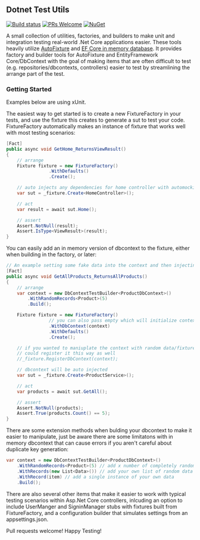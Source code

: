 ## Dotnet Test Utils

[![Build status](https://ci.appveyor.com/api/projects/status/lqs7dw1wxior9dh1?svg=true)](https://ci.appveyor.com/project/johnkuefler/dotnettestutils)
[![PRs Welcome](https://img.shields.io/badge/PRs-welcome-brightgreen.svg?style=flat-square)](http://makeapullrequest.com)
[![NuGet](https://img.shields.io/nuget/v/DotnetTestUtils.svg?label=NuGet)](https://www.nuget.org/packages/DotnetTestUtils/)

A small collection of utilities, factories, and builders to make unit and integration testing real-world .Net Core applications easier.
These tools heavily utilize [AutoFixture](https://github.com/AutoFixture/AutoFixture) and [EF Core in memory database](https://docs.microsoft.com/en-us/ef/core/providers/in-memory/). 
It provides factory and builder tools for AutoFixture and EntityFramework Core/DbContext
with the goal of making items that are often difficult to test (e.g. repositories/dbcontexts, controllers) easier to test by streamlining the arrange part of the test.

### Getting Started
Examples below are using xUnit.

The easiest way to get started is to create a new FixtureFactory in your tests, and use 
the fixture this creates to generate a sut to test your code. FixtureFactory automatically makes an instance of
fixture that works well with most testing scenarios:
```csharp
[Fact]
public async void GetHome_ReturnsViewResult()
{
    // arrange
    Fixture fixture = new FixtureFactory()
                .WithDefaults()
                .Create();

    // auto injects any dependencies for home controller with automocking
    var sut = _fixture.Create<HomeController>();

    // act
    var result = await sut.Home();

    // assert
    Assert.NotNull(result);
    Assert.IsType<ViewResult>(result);
}
```
You can easily add an in memory version of dbcontext to the fixture, either when building in the factory, or later:
```csharp
// An example setting some fake data into the context and then injecting it into the fixture
[Fact]
public async void GetAllProducts_ReturnsAllProducts()
{
    // arrange
    var context = new DbContextTestBuilder<ProductDbContext>()
        .WithRandomRecords<Product>(5)
        .Build();

    Fixture fixture = new FixtureFactory()
                // you can also pass empty which will initialize context with no data
                .WithDbContext(context)
                .WithDefaults()
                .Create();

    // if you wanted to maniuplate the context with random data/fixtures after creating initial fixture, 
    // could register it this way as well
    //_fixture.RegisterDbContext(context);

    // dbcontext will be auto injected
    var sut = _fixture.Create<ProductService>();

    // act
    var products = await sut.GetAll();

    // assert
    Assert.NotNull(products);
    Assert.True(products.Count() == 5);
}
```
There are some extension methods when bulding your dbcontext to make it easier to manipulate,
just be aware there are some limitatons with in memory dbcontext that can cause errors if you aren't careful
about duplicate key generation:
```csharp
var context = new DbContextTestBuilder<ProductDbContext>()
    .WithRandomRecords<Product>(5) // add x number of completely random records
    .WithRecords(new List<Data>()) // add your own list of random data
    .WithRecord(item) // add a single instance of your own data
    .Build();
```
There are also several other items that make it easier to work with typical testing scenarios within Asp.Net Core 
controllers, inlcuding an option to include UserManger and SigninManager stubs with fixtures built from FixtureFactory, 
and a configuration builder that simulates settings from an appsettings.json.



Pull requests welcome! Happy Testing!